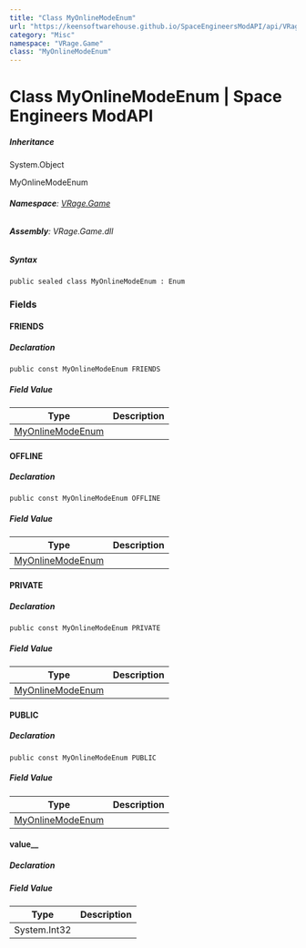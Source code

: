 ```yaml
---
title: "Class MyOnlineModeEnum"
url: "https://keensoftwarehouse.github.io/SpaceEngineersModAPI/api/VRage.Game.MyOnlineModeEnum.html"
category: "Misc"
namespace: "VRage.Game"
class: "MyOnlineModeEnum"
---
```


# Class MyOnlineModeEnum | Space Engineers ModAPI

##### Inheritance

System.Object

MyOnlineModeEnum

###### **Namespace**: [VRage.Game](https://keensoftwarehouse.github.io/SpaceEngineersModAPI/api/VRage.Game.html)

###### **Assembly**: VRage.Game.dll

##### Syntax

```
public sealed class MyOnlineModeEnum : Enum
```

### Fields

#### FRIENDS

##### Declaration

```
public const MyOnlineModeEnum FRIENDS
```

##### Field Value

| Type | Description |
| --- | --- |
| [MyOnlineModeEnum](https://keensoftwarehouse.github.io/SpaceEngineersModAPI/api/VRage.Game.MyOnlineModeEnum.html) |     |

#### OFFLINE

##### Declaration

```
public const MyOnlineModeEnum OFFLINE
```

##### Field Value

| Type | Description |
| --- | --- |
| [MyOnlineModeEnum](https://keensoftwarehouse.github.io/SpaceEngineersModAPI/api/VRage.Game.MyOnlineModeEnum.html) |     |

#### PRIVATE

##### Declaration

```
public const MyOnlineModeEnum PRIVATE
```

##### Field Value

| Type | Description |
| --- | --- |
| [MyOnlineModeEnum](https://keensoftwarehouse.github.io/SpaceEngineersModAPI/api/VRage.Game.MyOnlineModeEnum.html) |     |

#### PUBLIC

##### Declaration

```
public const MyOnlineModeEnum PUBLIC
```

##### Field Value

| Type | Description |
| --- | --- |
| [MyOnlineModeEnum](https://keensoftwarehouse.github.io/SpaceEngineersModAPI/api/VRage.Game.MyOnlineModeEnum.html) |     |

#### value\_\_

##### Declaration

##### Field Value

| Type | Description |
| --- | --- |
| System.Int32 |     |